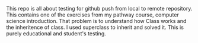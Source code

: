 This repo is all about testing for github push from local to remote repository. This contains one of the exercises from my pathway course, computer science introduction. That problem is to understand how Class works and the inheritence of class. I used superclass to inherit and solved it. This is purely educational and student's testing. 
